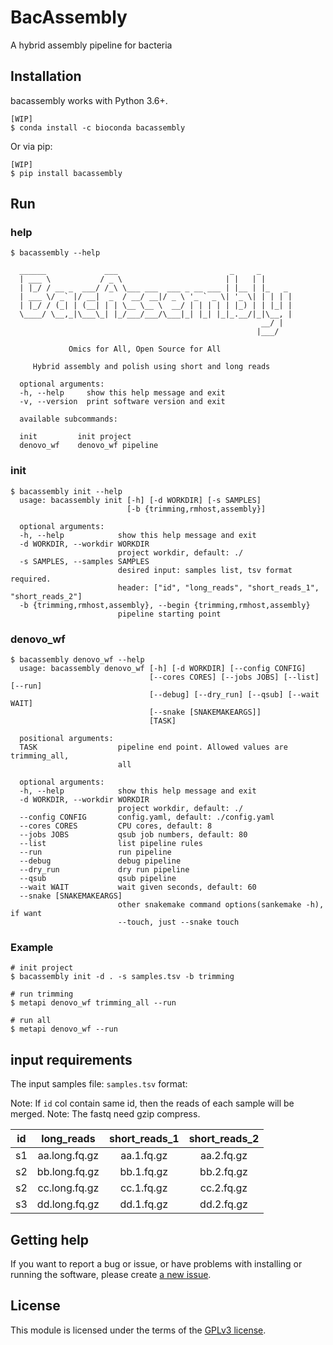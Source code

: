 # BacAssembly 

A hybrid assembly pipeline for bacteria

## Installation

bacassembly works with Python 3.6+.

```
[WIP]
$ conda install -c bioconda bacassembly
```

Or via pip:

```
[WIP]
$ pip install bacassembly
```

## Run

### help

```
$ bacassembly --help

  ______             ___                         _     _
  | ___ \           / _ \                       | |   | |
  | |_/ / __ _  ___/ /_\ \___ ___  ___ _ __ ___ | |__ | |_   _
  | ___ \/ _` |/ __|  _  / __/ __|/ _ \ '_ ` _ \| '_ \| | | | |
  | |_/ / (_| | (__| | | \__ \__ \  __/ | | | | | |_) | | |_| |
  \____/ \__,_|\___\_| |_/___/___/\___|_| |_| |_|_.__/|_|\__, |
                                                        __/ |
                                                       |___/

             Omics for All, Open Source for All

     Hybrid assembly and polish using short and long reads

  optional arguments:
  -h, --help     show this help message and exit
  -v, --version  print software version and exit

  available subcommands:

  init         init project
  denovo_wf    denovo_wf pipeline
```

### init

```
$ bacassembly init --help
  usage: bacassembly init [-h] [-d WORKDIR] [-s SAMPLES]
                          [-b {trimming,rmhost,assembly}]

  optional arguments:
  -h, --help            show this help message and exit
  -d WORKDIR, --workdir WORKDIR
                        project workdir, default: ./
  -s SAMPLES, --samples SAMPLES
                        desired input: samples list, tsv format required.
                        header: ["id", "long_reads", "short_reads_1", "short_reads_2"]
  -b {trimming,rmhost,assembly}, --begin {trimming,rmhost,assembly}
                        pipeline starting point

```

### denovo_wf

```
$ bacassembly denovo_wf --help
  usage: bacassembly denovo_wf [-h] [-d WORKDIR] [--config CONFIG]
                               [--cores CORES] [--jobs JOBS] [--list] [--run]
                               [--debug] [--dry_run] [--qsub] [--wait WAIT]
                               [--snake [SNAKEMAKEARGS]]
                               [TASK]

  positional arguments:
  TASK                  pipeline end point. Allowed values are trimming_all,
                        all

  optional arguments:
  -h, --help            show this help message and exit
  -d WORKDIR, --workdir WORKDIR
                        project workdir, default: ./
  --config CONFIG       config.yaml, default: ./config.yaml
  --cores CORES         CPU cores, default: 8
  --jobs JOBS           qsub job numbers, default: 80
  --list                list pipeline rules
  --run                 run pipeline
  --debug               debug pipeline
  --dry_run             dry run pipeline
  --qsub                qsub pipeline
  --wait WAIT           wait given seconds, default: 60
  --snake [SNAKEMAKEARGS]
                        other snakemake command options(sankemake -h), if want
                        --touch, just --snake touch

```

### Example

```
# init project
$ bacassembly init -d . -s samples.tsv -b trimming

# run trimming
$ metapi denovo_wf trimming_all --run

# run all
$ metapi denovo_wf --run
```

## input requirements

The input samples file: `samples.tsv` format:

Note: If `id` col contain same id, then the reads of each sample will be merged.
Note: The fastq need gzip compress.

  | id  | long_reads    | short_reads_1 | short_reads_2 |
  | :-: | :-----:       | :-----:       | :-----:       |
  | s1  | aa.long.fq.gz | aa.1.fq.gz    | aa.2.fq.gz    |
  | s2  | bb.long.fq.gz | bb.1.fq.gz    | bb.2.fq.gz    |
  | s2  | cc.long.fq.gz | cc.1.fq.gz    | cc.2.fq.gz    |
  | s3  | dd.long.fq.gz | dd.1.fq.gz    | dd.2.fq.gz    |

## Getting help

If you want to report a bug or issue, or have problems with installing or
running the software, please create [a new issue](https://github.com/zhaoxywahaha/BacAssembly/issues).

## License

This module is licensed under the terms of the [GPLv3 license](https://opensource.org/licenses/GPL-3.0).

